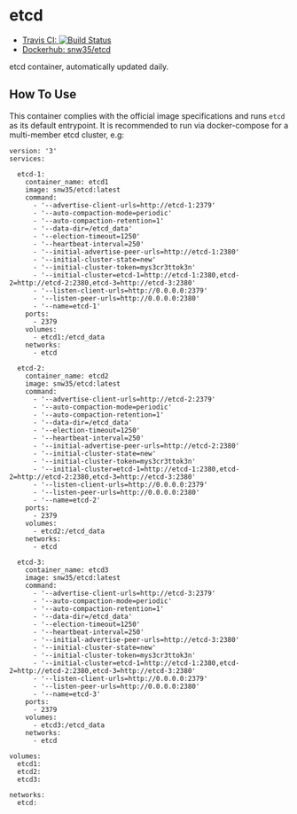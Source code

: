 # etcd

* [Travis CI: ![Build Status](https://travis-ci.org/snw35/etcd.svg?branch=master)](https://travis-ci.org/snw35/etcd)
* [Dockerhub: snw35/etcd](https://hub.docker.com/r/snw35/etcd)

etcd container, automatically updated daily.

## How To Use

This container complies with the official image specifications and runs `etcd` as its default entrypoint. It is recommended to run via docker-compose for a multi-member etcd cluster, e.g:

```
version: '3'
services:

  etcd-1:
    container_name: etcd1
    image: snw35/etcd:latest
    command:
      - '--advertise-client-urls=http://etcd-1:2379'
      - '--auto-compaction-mode=periodic'
      - '--auto-compaction-retention=1'
      - '--data-dir=/etcd_data'
      - '--election-timeout=1250'
      - '--heartbeat-interval=250'
      - '--initial-advertise-peer-urls=http://etcd-1:2380'
      - '--initial-cluster-state=new'
      - '--initial-cluster-token=mys3cr3ttok3n'
      - '--initial-cluster=etcd-1=http://etcd-1:2380,etcd-2=http://etcd-2:2380,etcd-3=http://etcd-3:2380'
      - '--listen-client-urls=http://0.0.0.0:2379'
      - '--listen-peer-urls=http://0.0.0.0:2380'
      - '--name=etcd-1'
    ports:
      - 2379
    volumes:
      - etcd1:/etcd_data
    networks:
      - etcd

  etcd-2:
    container_name: etcd2
    image: snw35/etcd:latest
    command:
      - '--advertise-client-urls=http://etcd-2:2379'
      - '--auto-compaction-mode=periodic'
      - '--auto-compaction-retention=1'
      - '--data-dir=/etcd_data'
      - '--election-timeout=1250'
      - '--heartbeat-interval=250'
      - '--initial-advertise-peer-urls=http://etcd-2:2380'
      - '--initial-cluster-state=new'
      - '--initial-cluster-token=mys3cr3ttok3n'
      - '--initial-cluster=etcd-1=http://etcd-1:2380,etcd-2=http://etcd-2:2380,etcd-3=http://etcd-3:2380'
      - '--listen-client-urls=http://0.0.0.0:2379'
      - '--listen-peer-urls=http://0.0.0.0:2380'
      - '--name=etcd-2'
    ports:
      - 2379
    volumes:
      - etcd2:/etcd_data
    networks:
      - etcd

  etcd-3:
    container_name: etcd3
    image: snw35/etcd:latest
    command:
      - '--advertise-client-urls=http://etcd-3:2379'
      - '--auto-compaction-mode=periodic'
      - '--auto-compaction-retention=1'
      - '--data-dir=/etcd_data'
      - '--election-timeout=1250'
      - '--heartbeat-interval=250'
      - '--initial-advertise-peer-urls=http://etcd-3:2380'
      - '--initial-cluster-state=new'
      - '--initial-cluster-token=mys3cr3ttok3n'
      - '--initial-cluster=etcd-1=http://etcd-1:2380,etcd-2=http://etcd-2:2380,etcd-3=http://etcd-3:2380'
      - '--listen-client-urls=http://0.0.0.0:2379'
      - '--listen-peer-urls=http://0.0.0.0:2380'
      - '--name=etcd-3'
    ports:
      - 2379
    volumes:
      - etcd3:/etcd_data
    networks:
      - etcd

volumes:
  etcd1:
  etcd2:
  etcd3:

networks:
  etcd:
```

